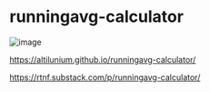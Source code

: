 # runningavg-calculator

![image](https://github.com/user-attachments/assets/754a875d-248d-4d43-af77-4cdd2c1ad116)

https://altilunium.github.io/runningavg-calculator/


https://rtnf.substack.com/p/runningavg-calculator/
